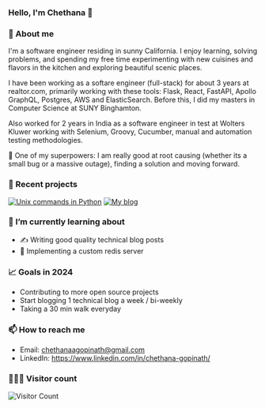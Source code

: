 ### Hello, I'm Chethana 👋 

### 🌈 About me
I'm a software engineer residing in sunny California. I enjoy learning, solving problems, and spending my free time experimenting with new cuisines and flavors in the kitchen and exploring beautiful scenic places.

I have been working as a softare engineer (full-stack) for about 3 years at realtor.com, primarily working with these tools: Flask, React, FastAPI, Apollo GraphQL, Postgres, AWS and ElasticSearch.
Before this, I did my masters in Computer Science at SUNY Binghamton. 

Also worked for 2 years in India as a software engineer in test at Wolters Kluwer working with Selenium, Groovy, Cucumber, manual and automation testing methodologies.  

💪 One of my superpowers: I am really good at root causing (whether its a small bug or a massive outage), finding a solution and moving forward. 


### 🔭 Recent projects
  
  [![Unix commands in Python](https://github-readme-stats.vercel.app/api/pin/?username=chethanagopinath&repo=unix-commands-in-python&theme=highcontrast)](https://github.com/chethanagopinath/unix-commands-in-python)  [![My blog](https://github-readme-stats.vercel.app/api/pin/?username=chethanagopinath&repo=my-website-blog&theme=highcontrast)](https://github.com/chethanagopinath/my-website-blog)


### 🌱 I’m currently learning about 
 - ✍️ Writing good quality technical blog posts
 - 🔌 Implementing a custom redis server


### 📈 Goals in 2024
- Contributing to more open source projects
- Start blogging 1 technical blog a week / bi-weekly
- Taking a 30 min walk everyday


### 📫 How to reach me
- Email: chethanaagopinath@gmail.com
- LinkedIn: https://www.linkedin.com/in/chethana-gopinath/

### 🧑‍🤝‍🧑 Visitor count
![Visitor Count](https://profile-counter.glitch.me/chethanagopinath/count.svg)

<!--### 😄 More about me
- Pronouns: she/her/hers
- I enjoy reachouts about collaborating on dev tools projects
- 
-->

<!--[![Cat command tool](https://img.shields.io/badge/cat%20command%20-View%20on%20GitHub-blueviolet?style=for-the-badge&logo=github&color=4CAF50)](https://github.com/chethanagopinath/cat-command)-->

<!--
**chethanagopinath/chethanagopinath** is a ✨ _special_ ✨ repository because its `README.md` (this file) appears on your GitHub profile.

Here are some ideas to get you started:

- 🔭 Currently working on: implementing Unix commands in Python 
- 🌱 I’m currently learning ...
- 👯 I’m looking to collaborate on ...
- 🤔 I’m looking for help with ...
- 💬 Ask me about ...
- 📫 How to reach me: chethanaagopinath@gmail.com
- 😄 Pronouns: she/her/hers
- ⚡ Fun fact: ...
-->
